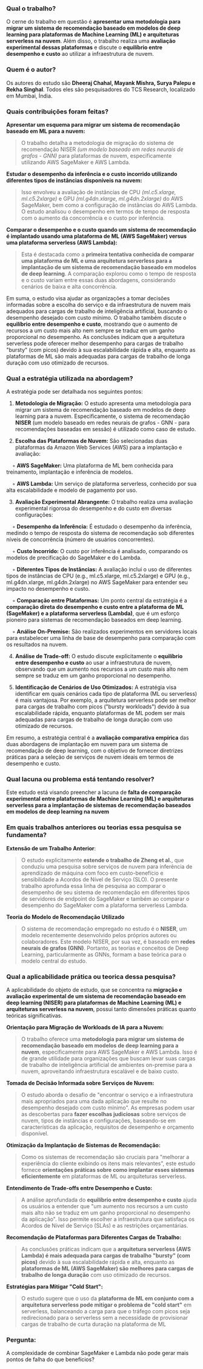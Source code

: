 ### Qual o trabalho?

O cerne do trabalho em questão é **apresentar uma metodologia para migrar um sistema de recomendação baseado em modelos de deep learning para plataformas de Machine Learning (ML) e arquiteturas serverless na nuvem**. Além disso, o trabalho realiza uma **avaliação experimental dessas plataformas** e discute o **equilíbrio entre desempenho e custo** ao utilizar a infraestrutura de nuvem.

### Quem é o autor?

Os autores do estudo são **Dheeraj Chahal, Mayank Mishra, Surya Palepu e Rekha Singhal**. Todos eles são pesquisadores do TCS Research, localizado em Mumbai, Índia.

### Quais contribuições foram feitas?

**Apresentar um esquema para migrar um sistema de recomendação baseado em ML para a nuvem:**

 > O trabalho detalha a metodologia de migração do sistema de recomendação NISER *(um modelo baseado em redes neurais de grafos - GNN)* para plataformas de nuvem, especificamente utilizando AWS SageMaker e AWS Lambda.
 
 **Estudar o desempenho da inferência e o custo incorrido utilizando diferentes tipos de instâncias disponíveis na nuvem:**

> Isso envolveu a avaliação de instâncias de CPU *(ml.c5.xlarge, ml.c5.2xlarge)* e GPU *(ml.g4dn.xlarge, ml.g4dn.2xlarge)* do AWS SageMaker, bem como a configuração de instâncias do AWS Lambda. O estudo analisou o desempenho em termos de tempo de resposta com o aumento da concorrência e o custo por inferência.

**Comparar o desempenho e o custo quando um sistema de recomendação é implantado usando uma plataforma de ML (AWS SageMaker) versus uma plataforma serverless (AWS Lambda):**

> Esta é destacada como a **primeira tentativa conhecida de comparar uma plataforma de ML e uma arquitetura serverless para a implantação de um sistema de recomendação baseado em modelos de deep learning**. A comparação explorou como o tempo de resposta e o custo variam entre essas duas abordagens, considerando cenários de baixa e alta concorrência.

Em suma, o estudo visa ajudar as organizações a tomar decisões informadas sobre a escolha do serviço e da infraestrutura de nuvem mais adequados para cargas de trabalho de inteligência artificial, buscando o desempenho desejado com custo mínimo. O trabalho também discute o **equilíbrio entre desempenho e custo**, mostrando que o aumento de recursos a um custo mais alto nem sempre se traduz em um ganho proporcional no desempenho. As conclusões indicam que a arquitetura serverless pode oferecer melhor desempenho para cargas de trabalho "bursty" (com picos) devido à sua escalabilidade rápida e alta, enquanto as plataformas de ML são mais adequadas para cargas de trabalho de longa duração com uso otimizado de recursos.

### Qual a estratégia utilizada na abordagem?

A estratégia pode ser detalhada nos seguintes pontos:

1. **Metodologia de Migração:** O estudo apresenta uma metodologia para migrar um sistema de recomendação baseado em modelos de deep learning para a nuvem. Especificamente, o sistema de recomendação **NISER** (um modelo baseado em redes neurais de grafos - GNN - para recomendações baseadas em sessão) é utilizado como caso de estudo.

2. **Escolha das Plataformas de Nuvem:** São selecionadas duas plataformas da Amazon Web Services (AWS) para a implantação e avaliação:

    ◦ **AWS SageMaker:** Uma plataforma de ML bem conhecida para treinamento, implantação e inferência de modelos.

    ◦ **AWS Lambda:** Um serviço de plataforma serverless, conhecido por sua alta escalabilidade e modelo de pagamento por uso.

3. **Avaliação Experimental Abrangente:** O trabalho realiza uma avaliação experimental rigorosa do desempenho e do custo em diversas configurações:

    ◦ **Desempenho da Inferência:** É estudado o desempenho da inferência, medindo o tempo de resposta do sistema de recomendação sob diferentes níveis de concorrência (número de usuários concorrentes).

    ◦ **Custo Incorrido:** O custo por inferência é analisado, comparando os modelos de precificação do SageMaker e do Lambda.

    ◦ **Diferentes Tipos de Instâncias:** A avaliação inclui o uso de diferentes tipos de instâncias de CPU (e.g., ml.c5.xlarge, ml.c5.2xlarge) e GPU (e.g., ml.g4dn.xlarge, ml.g4dn.2xlarge) no AWS SageMaker para entender seu impacto no desempenho e custo.

    ◦ **Comparação entre Plataformas:** Um ponto central da estratégia é a **comparação direta do desempenho e custo entre a plataforma de ML (SageMaker) e a plataforma serverless (Lambda)**, que é um esforço pioneiro para sistemas de recomendação baseados em deep learning.

    ◦ **Análise On-Premise:** São realizados experimentos em servidores locais para estabelecer uma linha de base de desempenho para comparação com os resultados na nuvem.

4. **Análise de Trade-off:** O estudo discute explicitamente o **equilíbrio entre desempenho e custo** ao usar a infraestrutura de nuvem, observando que um aumento nos recursos a um custo mais alto nem sempre se traduz em um ganho proporcional no desempenho.

5. **Identificação de Cenários de Uso Otimizados:** A estratégia visa identificar em quais cenários cada tipo de plataforma (ML ou serverless) é mais vantajosa. Por exemplo, a arquitetura serverless pode ser melhor para cargas de trabalho com picos ("bursty workloads") devido à sua escalabilidade rápida, enquanto plataformas de ML podem ser mais adequadas para cargas de trabalho de longa duração com uso otimizado de recursos.

Em resumo, a estratégia central é a **avaliação comparativa empírica** das duas abordagens de implantação em nuvem para um sistema de recomendação de deep learning, com o objetivo de fornecer diretrizes práticas para a seleção de serviços de nuvem ideais em termos de desempenho e custo.

### Qual lacuna ou problema está tentando resolver?

Este estudo está visando preencher a lacuna de **falta de comparação experimental entre plataformas de Machine Learning (ML) e arquiteturas serverless para a implantação de sistemas de recomendação baseados em modelos de deep learning na nuvem**

### Em quais trabalhos anteriores ou teorias essa pesquisa se fundamenta?

**Extensão de um Trabalho Anterior**:

> O estudo explicitamente **estende o trabalho de Zheng et al.**, que conduziu uma pesquisa sobre serviços de nuvem para inferência de aprendizado de máquina com foco em custo-benefício e sensibilidade a Acordos de Nível de Serviço (SLO). O presente trabalho aprofunda essa linha de pesquisa ao comparar o desempenho de seu sistema de recomendação em diferentes tipos de servidores de endpoint do SageMaker e também ao comparar o desempenho do SageMaker com a plataforma serverless Lambda.

**Teoria do Modelo de Recomendação Utilizado**

> O sistema de recomendação empregado no estudo é o **NISER**, um modelo recentemente desenvolvido pelos próprios autores ou colaboradores. Este modelo NISER, por sua vez, é baseado em **redes neurais de grafos (GNN)**. Portanto, as teorias e conceitos de Deep Learning, particularmente as GNNs, formam a base teórica para o modelo central do estudo.

### Qual a aplicabilidade prática ou teorica dessa pesquisa?

A aplicabilidade do objeto de estudo, que se concentra na **migração e avaliação experimental de um sistema de recomendação baseado em deep learning (NISER) para plataformas de Machine Learning (ML) e arquiteturas serverless na nuvem**, possui tanto dimensões práticas quanto teóricas significativas.

**Orientação para Migração de Workloads de IA para a Nuvem:** 

> O trabalho oferece uma **metodologia para migrar um sistema de recomendação baseado em modelos de deep learning para a nuvem**, especificamente para AWS SageMaker e AWS Lambda. Isso é de grande utilidade para organizações que buscam levar suas cargas de trabalho de inteligência artificial de ambientes on-premise para a nuvem, aproveitando infraestrutura escalável e de baixo custo.

**Tomada de Decisão Informada sobre Serviços de Nuvem:** 

> O estudo aborda o desafio de "encontrar o serviço e a infraestrutura mais apropriados para uma dada aplicação que resulte no desempenho desejado com custo mínimo". As empresas podem usar as descobertas para **fazer escolhas judiciosas** sobre serviços de nuvem, tipos de instâncias e configurações, baseando-se em características da aplicação, requisitos de desempenho e orçamento disponível.

**Otimização da Implantação de Sistemas de Recomendação:** 

> Como os sistemas de recomendação são cruciais para "melhorar a experiência do cliente exibindo os itens mais relevantes", este estudo fornece **orientações práticas sobre como implantar esses sistemas eficientemente** em plataformas de ML ou arquiteturas serverless.

**Entendimento de Trade-offs entre Desempenho e Custo:** 

> A análise aprofundada do **equilíbrio entre desempenho e custo** ajuda os usuários a entender que "um aumento nos recursos a um custo mais alto não se traduz em um ganho proporcional no desempenho da aplicação". Isso permite escolher a infraestrutura que satisfaça os Acordos de Nível de Serviço (SLAs) e as restrições orçamentárias.

**Recomendação de Plataformas para Diferentes Cargas de Trabalho:** 

> As conclusões práticas indicam que a **arquitetura serverless (AWS Lambda) é mais adequada para cargas de trabalho "bursty" (com picos)** devido à sua escalabilidade rápida e alta, enquanto as **plataformas de ML (AWS SageMaker) são melhores para cargas de trabalho de longa duração** com uso otimizado de recursos.

**Estratégias para Mitigar "Cold Start":** 

> O estudo sugere que o uso da **plataforma de ML em conjunto com a arquitetura serverless pode mitigar o problema de "cold start"** em serverless, balanceando a carga para que o tráfego com picos seja redirecionado para o serverless sem a necessidade de provisionar cargas de trabalho de curta duração na plataforma de ML

### Pergunta:

A complexidade de combinar SageMaker e Lambda não pode gerar mais pontos de falha do que benefícios?


